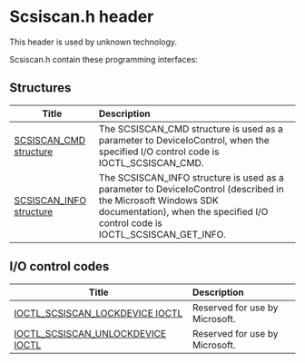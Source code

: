 # Scsiscan.h header


This header is used by unknown technology.

Scsiscan.h contain these programming interfaces:


## Structures

| Title   | Description   |
| ---- |:---- |
| [SCSISCAN_CMD structure](ns-scsiscan--scsiscan-cmd.md) | The SCSISCAN_CMD structure is used as a parameter to DeviceIoControl, when the specified I/O control code is IOCTL_SCSISCAN_CMD. |
| [SCSISCAN_INFO structure](ns-scsiscan--scsiscan-info.md) | The SCSISCAN_INFO structure is used as a parameter to DeviceIoControl (described in the Microsoft Windows SDK documentation), when the specified I/O control code is IOCTL_SCSISCAN_GET_INFO. |

## I/O control codes

| Title   | Description   |
| ---- |:---- |
| [IOCTL_SCSISCAN_LOCKDEVICE IOCTL](ni-scsiscan-ioctl-scsiscan-lockdevice.md) | Reserved for use by Microsoft. |
| [IOCTL_SCSISCAN_UNLOCKDEVICE IOCTL](ni-scsiscan-ioctl-scsiscan-unlockdevice.md) | Reserved for use by Microsoft. |
